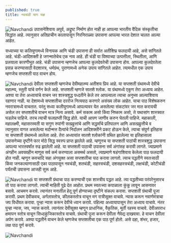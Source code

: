 ```yaml
---
published: true
title: नवचंडी याग यज्ञ
---
```



![Navchandi]({{site.baseurl}}/images/navchandi1.jpeg)
उपासनेशिवाय अपुर्व, अद्रुष्ट निर्माण होत नाही हा आपल्या भारतीय वैदिक संस्कृतीचा सिद्धांत आहे. त्यानुसार अतिप्राचीन कालापासून निरनिराळ्या उपासना आपल्या भारत देशात चालत आल्या आहेत. 


सध्याच्या या कलियुगामध्ये विनायक आणि चंडी उपासना ही सर्वात अतीशिघ्र फलदायी आहे, असे सांगितले आहे. चंडी-आदिशक्ती हे जगन्मातेचेच एक नाव आहे. ही चंडी या विश्वाच्या उत्पत्तीला, स्थितीला, आणि प्रलयाला कारणीभूत आहे. चंडी उपासना म्हणजेच आपल्या कुलदेवतेची उपासना होय. आपल्या कुलदेवतेला प्रसन्न करण्यासाठी वेदशास्त्र, धर्मग्रंथ, पुराणामध्ये अनेक उपाय सांगितले आहेत. त्यामधील एक उपाय म्हणजेच सप्तशती पाठ वाचन होय.  

![Navchandi]({{site.baseurl}}/images/navchandi2.jpeg)
देवीला सप्तशती म्हणजेच देवीमहात्म्य अतीशय प्रिय आहे. या सप्तशती ग्रंथामध्ये देवीचे महात्म्य, स्तुती यांचे वर्णन केले आहे. सप्तशती म्हणजे सातशे श्लोक. या ग्रंथामध्ये एकुण तेरा अध्याय आहेत. अश्या या तेरा अध्यायांचे वाचन जर शास्त्रशुद्ध पध्दतीने केले तर आपल्याला त्याचा अनुभव आल्याशिवाय रहाणार नाही. या देशामध्ये सप्तशतीचा दररोज नित्यपाठ करणारे असंख्य लोक आहेत. याचा पाठ विशेषकरुन नवरात्रामध्ये वाचतात. परंतु सध्या कलीयुगामध्ये आपल्यावर येत असलेल्या संकटांवर जर मात करायची असेल तर सप्तशतीचे वाचन मात्र नित्य असावे. कर्म सकाम असो किंवा निष्काम असो, ते यथासांग शास्त्रवत घडलेच पाहिजे. तरच त्याची फलप्राप्ती सिद्ध होते. याची आपण जाणीव करुन घेतली पाहिजे.
महाकाली, महालक्ष्मी, महासरस्वती या सगुण रुपांनी सत्प्रव्रुत्तांचे आणि सद्धर्मांचे प्रतिपालन आणि असत्प्रव्रुत्तीचे व त्यानुसार वागत असलेल्या मदोन्मत्त दैत्यांचे निर्दालन आदिशक्तीने प्रकट होऊन केले, त्याचा संपुर्ण इतिहास या सप्तशती ग्रंथामध्ये आलेला आहे. तेरा अध्यायांत सातशे श्लोकांनी ग्रथित झालेल्या या इतिहासाला उपासनेच्या दृष्टीने फार मोठे सिद्ध स्वरुप प्राप्त झालेले आहे. म्हणूनच या सप्तशती पाठांची शास्त्रशुद्ध उपासना आपल्या भारतवर्षांत रुढ झालेली आहे. या सप्तशती पाठाची उपासना सर्व अंगांसह करावी लागते. ज्याप्रमाणे अंगहीन अवयवहीन माणूस सर्व कर्म करण्याला असमर्थ असतो, त्याप्रमाणे षडंगाशिवाय केलेला पाठ फलदायी होत नाही. म्हणून कवचादि सहा अंगयुक्त असा सप्तशतीचा पाठ करावा लागतो. त्याच पद्धतीने स्वतःसाठी किंवा जनकल्याणासाठी एका पाठापासून नवचंडी, शतचंडी, सहस्त्रचंडी, दशसहस्त्रचंडी, लक्षचंडी, कोटीचंडी पर्यंतची उपासना आजही सुरू आहे.  

![Navchandi]({{site.baseurl}}/images/navchandi3.jpeg)
या सप्तशती ग्रंथाचा पाठ करण्याची एक शास्त्रीय पद्धत आहे. त्या पद्धतीच्या परंपरेनुसारच तो पाठ करावा लागतो. त्याची माहिती पुढे देत आहोत. प्रथम स्वतःच्या कपाळाला कुंकू लावून आसनावर बसावे. आचमन करावे. त्यानंतर मनातील हेतू पूर्ण होण्याच्या दृष्टीने संकल्प करावा. सप्तशती ग्रंथाची पूजा करावी. प्रथम देवीकवच, अर्गलास्तोत्र, कीलकस्तोत्र वाचून मग रात्रीसूक्त वाचावे. न्यास करून नवार्णमंत्राचा जप विधीवत करावा. पुन्हा न्यास करून देवीचे ध्यान करावे. पहिल्या अध्यायापासून तेरा अध्याय वाचावे. नंतर पुन्हा न्यास, जप, न्यास करावे. त्यानंतर देवीसूक्त म्हणून प्राधानिक, वैकृतिक, मूर्ती रहस्य वाचावे. देवीअपराध क्षमापन स्तोत्र वाचून सिध्दकुंजिकास्तोत्र वाचावे. ग्रंथाची पूजा करून देवीला नैवेद्य दाखवावा. हे वाचन देवीला अर्पण करावे. अश्या पद्धतीने वाचन केले म्हणजेच सप्तशतीचा एक पाठ पूर्ण होतो. असे दहा, शंभर, हजार, लक्ष पाठ पूर्ण करावे.

![Navchandi]({{site.baseurl}}/images/navchandi4.jpeg)